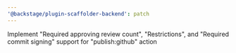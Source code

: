 ```yaml
---
'@backstage/plugin-scaffolder-backend': patch
---
```


Implement "Required approving review count", "Restrictions", and "Required commit signing" support for "publish:github" action
